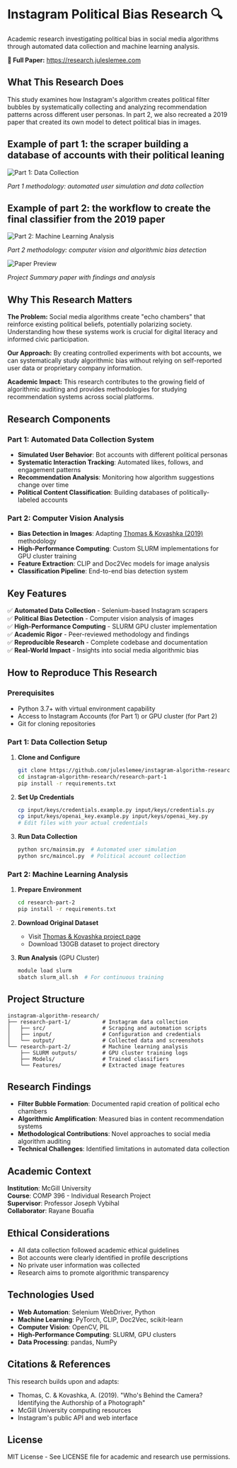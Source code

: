 # Instagram Political Bias Research 🔍

Academic research investigating political bias in social media algorithms through automated data collection and machine learning analysis.

**📄 Full Paper:** https://research.juleslemee.com

## What This Research Does

This study examines how Instagram's algorithm creates political filter bubbles by systematically collecting and analyzing recommendation patterns across different user personas. In part 2, we also recreated a 2019 paper that created its own model to detect political bias in images.

## Example of part 1: the scraper building a database of accounts with their political leaning
![Part 1: Data Collection](assets/storyboard1.png)

*Part 1 methodology: automated user simulation and data collection*

## Example of part 2: the workflow to create the final classifier from the 2019 paper
![Part 2: Machine Learning Analysis](assets/storyboard2.png)

*Part 2 methodology: computer vision and algorithmic bias detection*

![Paper Preview](assets/SCResearch.png)

*Project Summary paper with findings and analysis*

## Why This Research Matters

**The Problem:** Social media algorithms create "echo chambers" that reinforce existing political beliefs, potentially polarizing society. Understanding how these systems work is crucial for digital literacy and informed civic participation.

**Our Approach:** By creating controlled experiments with bot accounts, we can systematically study algorithmic bias without relying on self-reported user data or proprietary company information.

**Academic Impact:** This research contributes to the growing field of algorithmic auditing and provides methodologies for studying recommendation systems across social platforms.

## Research Components

### Part 1: Automated Data Collection System
- **Simulated User Behavior**: Bot accounts with different political personas
- **Systematic Interaction Tracking**: Automated likes, follows, and engagement patterns  
- **Recommendation Analysis**: Monitoring how algorithm suggestions change over time
- **Political Content Classification**: Building databases of politically-labeled accounts

### Part 2: Computer Vision Analysis
- **Bias Detection in Images**: Adapting [Thomas & Kovashka (2019)](https://people.cs.pitt.edu/~chris/politics/) methodology
- **High-Performance Computing**: Custom SLURM implementations for GPU cluster training
- **Feature Extraction**: CLIP and Doc2Vec models for image analysis
- **Classification Pipeline**: End-to-end bias detection system

## Key Features

✅ **Automated Data Collection** - Selenium-based Instagram scrapers  
✅ **Political Bias Detection** - Computer vision analysis of images  
✅ **High-Performance Computing** - SLURM GPU cluster implementation  
✅ **Academic Rigor** - Peer-reviewed methodology and findings  
✅ **Reproducible Research** - Complete codebase and documentation  
✅ **Real-World Impact** - Insights into social media algorithmic bias  

## How to Reproduce This Research

### Prerequisites
- Python 3.7+ with virtual environment capability
- Access to Instagram Accounts (for Part 1) or GPU cluster (for Part 2)
- Git for cloning repositories

### Part 1: Data Collection Setup

1. **Clone and Configure**
   ```bash
   git clone https://github.com/juleslemee/instagram-algorithm-research.git
   cd instagram-algorithm-research/research-part-1
   pip install -r requirements.txt
   ```

2. **Set Up Credentials** 
   ```bash
   cp input/keys/credentials.example.py input/keys/credentials.py
   cp input/keys/openai_key.example.py input/keys/openai_key.py
   # Edit files with your actual credentials
   ```

3. **Run Data Collection**
   ```bash
   python src/mainsim.py  # Automated user simulation
   python src/maincol.py  # Political account collection
   ```

### Part 2: Machine Learning Analysis

1. **Prepare Environment**
   ```bash
   cd research-part-2
   pip install -r requirements.txt
   ```

2. **Download Original Dataset**
   - Visit [Thomas & Kovashka project page](https://people.cs.pitt.edu/~chris/politics/)
   - Download 130GB dataset to project directory

3. **Run Analysis** (GPU Cluster)
   ```bash
   module load slurm
   sbatch slurm_all.sh  # For continuous training
   ```

## Project Structure

```
instagram-algorithm-research/
├── research-part-1/          # Instagram data collection
│   ├── src/                  # Scraping and automation scripts
│   ├── input/                # Configuration and credentials
│   └── output/               # Collected data and screenshots
└── research-part-2/          # Machine learning analysis
    ├── SLURM outputs/        # GPU cluster training logs
    ├── Models/               # Trained classifiers
    └── Features/             # Extracted image features
```

## Research Findings

- **Filter Bubble Formation**: Documented rapid creation of political echo chambers
- **Algorithmic Amplification**: Measured bias in content recommendation systems
- **Methodological Contributions**: Novel approaches to social media algorithm auditing
- **Technical Challenges**: Identified limitations in automated data collection

## Academic Context

**Institution**: McGill University  
**Course**: COMP 396 - Individual Research Project  
**Supervisor**: Professor Joseph Vybihal  
**Collaborator**: Rayane Bouafia  

## Ethical Considerations

- All data collection followed academic ethical guidelines
- Bot accounts were clearly identified in profile descriptions  
- No private user information was collected
- Research aims to promote algorithmic transparency

## Technologies Used

- **Web Automation**: Selenium WebDriver, Python
- **Machine Learning**: PyTorch, CLIP, Doc2Vec, scikit-learn
- **Computer Vision**: OpenCV, PIL
- **High-Performance Computing**: SLURM, GPU clusters
- **Data Processing**: pandas, NumPy

## Citations & References

This research builds upon and adapts:
- Thomas, C. & Kovashka, A. (2019). "Who's Behind the Camera? Identifying the Authorship of a Photograph"
- McGill University computing resources
- Instagram's public API and web interface

## License

MIT License - See LICENSE file for academic and research use permissions.
